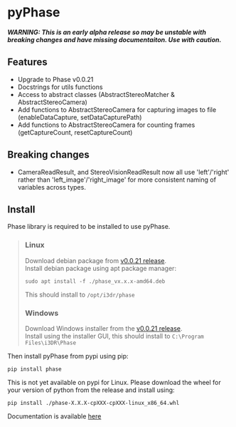 # pyPhase
***WARNING: This is an early alpha release so may be unstable with breaking changes and have missing documentaiton. Use with caution.***

## Features
 - Upgrade to Phase v0.0.21
 - Docstrings for utils functions
 - Access to abstract classes (AbstractStereoMatcher & AbstractStereoCamera)
 - Add functions to AbstractStereoCamera for capturing images to file (enableDataCapture, setDataCapturePath)
 - Add functions to AbstractStereoCamera for counting frames (getCaptureCount, resetCaptureCount)

## Breaking changes
 - CameraReadResult, and StereoVisionReadResult now all use 'left'/'right' rather than 'left_image'/'right_image' for more consistent naming of variables across types.

## Install
Phase library is required to be installed to use pyPhase.  
>### Linux
>Download debian package from [v0.0.21 release](https://github.com/i3drobotics/phase/releases/tag/v0.0.21).  
>Install debian package using apt package manager:
>```
>sudo apt install -f ./phase_vx.x.x-amd64.deb
>```
>This should install to `/opt/i3dr/phase`
>### Windows
>Download Windows installer from the [v0.0.21 release](https://github.com/i3drobotics/phase/releases/tag/v0.0.21).  
>Install using the installer GUI, this should install to `C:\Program Files\i3DR\Phase`
>

Then install pyPhase from pypi using pip:
```
pip install phase
```
This is not yet available on pypi for Linux. Please download the wheel for your version of python from the release and install using:
```
pip install ./phase-X.X.X-cpXXX-cpXXX-linux_x86_64.whl
```

Documentation is available [here](https://i3drobotics.github.io/pyphase/)
